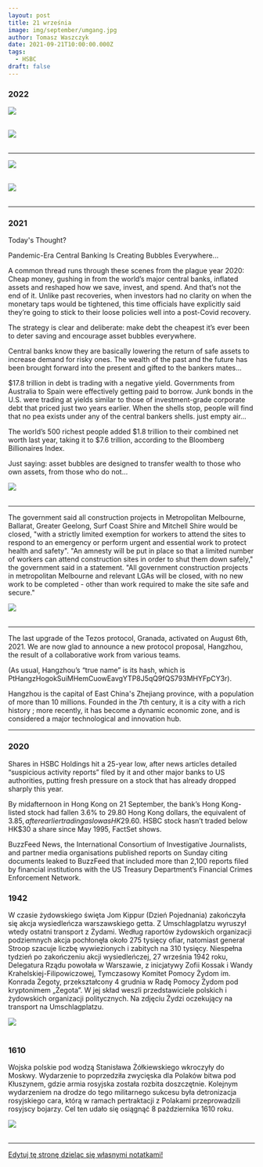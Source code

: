 ```yaml
---
layout: post
title: 21 września
image: img/september/umgang.jpg
author: Tomasz Waszczyk
date: 2021-09-21T10:00:00.000Z
tags:
  - HSBC
draft: false
---
```


### 2022

<img src="./img/september/bitcoindoom.jpg"><br><br>

<img src="./img/september/ciezkieczasy.jpg"><br><br>

---

<img src="./img/september/globalbonds.png"><br><br>

<img src="./img/september/money_tree.jpeg"><br><br>

---

### 2021

Today's Thought?

Pandemic-Era Central Banking Is Creating Bubbles Everywhere...

A common thread runs through these scenes from the plague year 2020: Cheap money, gushing in from the world’s major central banks, inflated assets and reshaped how we save, invest, and spend. And that’s not the end of it. Unlike past recoveries, when investors had no clarity on when the monetary taps would be tightened, this time officials have explicitly said they’re going to stick to their loose policies well into a post-Covid recovery.

The strategy is clear and deliberate: make debt the cheapest it’s ever been to deter saving and encourage asset bubbles everywhere.

Central banks know they are basically lowering the return of safe assets to increase demand for risky ones. The wealth of the past and the future has been brought forward into the present and gifted to the bankers mates...

$17.8 trillion in debt is trading with a negative yield. Governments from Australia to Spain were effectively getting paid to borrow. Junk bonds in the U.S. were trading at yields similar to those of investment-grade corporate debt that priced just two years earlier.
When the shells stop, people will find that no pea exists under any of the central bankers shells. just empty air...

The world’s 500 richest people added $1.8 trillion to their combined net worth last year, taking it to $7.6 trillion, according to the Bloomberg Billionaires Index. 

Just saying: asset bubbles are designed to transfer wealth to those who own assets, from those who do not...

<img src="./img/september/centralbanks.jpeg"><br><br>

---

The government said all construction projects in Metropolitan Melbourne, Ballarat, Greater Geelong, Surf Coast Shire and Mitchell Shire would be closed, "with a strictly limited exemption for workers to attend the sites to respond to an emergency or perform urgent and essential work to protect health and safety".
"An amnesty will be put in place so that a limited number of workers can attend construction sites in order to shut them down safely," the government said in a statement.
"All government construction projects in metropolitan Melbourne and relevant LGAs will be closed, with no new work to be completed - other than work required to make the site safe and secure."

<img src="./img/september/outlawworkers.jpeg"><br><br>

---

The last upgrade of the Tezos protocol, Granada, activated on August 6th, 2021. We are now glad to announce a new protocol proposal, Hangzhou, the result of a collaborative work from various teams.

(As usual, Hangzhou’s “true name” is its hash, which is PtHangzHogokSuiMHemCuowEavgYTP8J5qQ9fQS793MHYFpCY3r).

Hangzhou is the capital of East China's Zhejiang province, with a population of more than 10 millions. Founded in the 7th century, it is a city with a rich history ; more recently, it has become a dynamic economic zone, and is considered a major technological and innovation hub.

---

### 2020

Shares in HSBC Holdings hit a 25-year low, after news articles detailed “suspicious activity reports” filed by it and other major banks to US authorities, putting fresh pressure on a stock that has already dropped sharply this year.

By midafternoon in Hong Kong on 21 September, the bank’s Hong Kong-listed stock had fallen 3.6% to 29.80 Hong Kong dollars, the equivalent of $3.85, after earlier trading as low as HK$29.60. HSBC stock hasn’t traded below HK$30 a share since May 1995, FactSet shows.

BuzzFeed News, the International Consortium of Investigative Journalists, and partner media organisations published reports on Sunday citing documents leaked to BuzzFeed that included more than 2,100 reports filed by financial institutions with the US Treasury Department’s Financial Crimes Enforcement Network.

### 1942

W czasie żydowskiego święta Jom Kippur (Dzień Pojednania) zakończyła się akcja wysiedleńcza warszawskiego getta. Z Umschlagplatzu wyruszył wtedy ostatni transport z Żydami.
Według raportów żydowskich organizacji podziemnych akcja pochłonęła około 275 tysięcy ofiar, natomiast generał Stroop szacuje liczbę wywiezionych i zabitych na 310 tysięcy.
Niespełna tydzień po zakończeniu akcji
wysiedleńczej, 27 września 1942 roku, Delegatura Rządu powołała w Warszawie, z inicjatywy Zofii Kossak i Wandy Krahelskiej-Filipowiczowej, Tymczasowy Komitet Pomocy Żydom im. Konrada Żegoty, przekształcony 4 grudnia w Radę Pomocy Żydom pod kryptonimem „Żegota”.
W jej skład weszli przedstawiciele polskich i
żydowskich organizacji politycznych.
Na zdjęciu Żydzi oczekujący na transport na Umschlagplatzu.

<img src="./img/september/umgang.jpg"><br><br>

### 1610

Wojska polskie pod wodzą Stanisława Żółkiewskiego wkroczyły do Moskwy.
Wydarzenie to poprzedziła zwycięska dla Polaków bitwa pod Kłuszynem, gdzie armia rosyjska została rozbita doszczętnie. Kolejnym wydarzeniem na drodze do tego militarnego sukcesu była detronizacja rosyjskiego cara, którą w ramach pertraktacji z Polakami przeprowadzili rosyjscy bojarzy.
Cel ten udało się osiągnąć 8 października 1610 roku.

<img src="./img/september/zolkiewski.jpg"><br><br>

---

<a href="https://github.com/TomaszWaszczyk/historia.waszczyk.com/edit/master/src/content/september-21.md" target="_blank">Edytuj tę stronę dzieląc się własnymi notatkami!</a>
